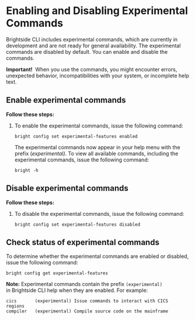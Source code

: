 # Enabling and Disabling Experimental Commands

Brightside CLI includes experimental commands, which are currently in development and are not ready for general availability. The experimental commands are disabled by default. You can enable and disable the commands. 

**Important!**  When you use the commands, you might encounter errors, unexpected behavior, incompatibilities with your system, or incomplete help text.
## Enable experimental commands
**Follow these steps:**
1. To enable the experimental commands, issue the following command:
    ```
    bright config set experimental-features enabled
    ```
    The experimental commands now appear in your help menu with the prefix (*experimental)*. To view all available commands, including the experimental commands, issue the following command: 
    ```
    bright -h
    ```
## Disable experimental commands
**Follow these steps:**
1. To disable the experimental commands, issue the following command:
    ```
    bright config set experimental-features disabled
    ```
## Check status of experimental commands
To determine whether the experimental commands are enabled or disabled, issue the following command:
```
bright config get experimental-features
```
**Note:** Experimental commands contain the prefix `(experimental)` in Brightside CLI help when they are enabled. For
example:
```
cics       (experimental) Issue commands to interact with CICS regions 
compiler   (experimental) Compile source code on the mainframe
```
